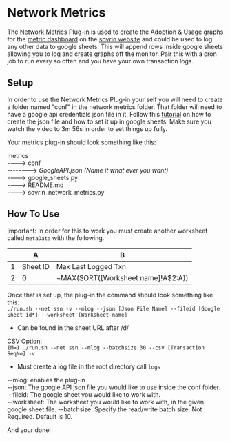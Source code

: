 # Network Metrics

The [Network Metrics Plug-in](sovrin_network_metrics.py) is used to create the Adoption & Usage graphs for the [metric dashboard](https://sovrin.org/ssi-metrics-dashboards/) on the [sovrin website](https://sovrin.org/) and could be used to log any other data to google sheets. This will append rows inside google sheets allowing you to log and create graphs off the monitor. Pair this with a cron job to run every so often and you have your own transaction logs.

## Setup
In order to use the Network Metrics Plug-in your self you will need to create a folder named "conf" in the network metrics folder. That folder will need to have a google api credentials json file in it. Follow this [tutorial](https://www.youtube.com/watch?v=cnPlKLEGR7E&t=33s) on how to create the json file and how to set it up in google sheets. Make sure you watch the video to 3m 56s in order to set things up fully.

Your metrics plug-in should look something like this:

metrics\
----> conf\
--------> *GoogleAPI.json (Name it what ever you want)*\
----> google_sheets.py\
----> README.md\
----> sovrin_network_metrics.py

## How To Use
Important: In order for this to work you must create another worksheet called `metaData` with the following.

|   | A        | B                                          |
|---|----------|--------------------------------------------|
| 1 | Sheet ID |                        Max Last Logged Txn |
| 2 |        0 |         =MAX(SORT([Worksheet name]!A$2:A)) |

Once that is set up, the plug-in the command should look something like this:\
`./run.sh --net ssn -v --mlog --json [Json File Name] --fileid [Google Sheet id*] --worksheet [Worksheet name]`
* Can be found in the sheet URL after /d/

CSV Option:\
`IM=1 ./run.sh --net ssn --mlog --batchsize 30 --csv [Transaction SeqNo] -v`
* Must create a log file in the root directory call `logs`

--mlog: enables the plug-in\
--json: The google API json file you would like to use inside the conf folder.\
--fileid: The google sheet you would like to work with.\
--worksheet: The worksheet you would like to work with, in the given google sheet file.
--batchsize: Specify the read/write batch size. Not Required. Default is 10.

And your done!

